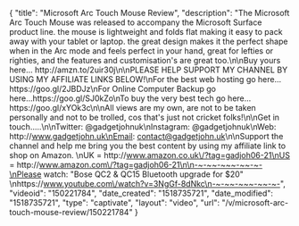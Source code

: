 {
    "title": "Microsoft Arc Touch Mouse Review",
    "description": "The Microsoft Arc Touch Mouse was released to accompany the Microsoft Surface product line. the mouse is lightweight and folds flat making it easy to pack away with your tablet or laptop. the great design makes it the perfect shape when in the Arc mode and feels perfect in your hand, great for lefties or righties, and the features and customisation's are great too.\n\nBuy yours here... http:\/\/amzn.to\/2uir30j\n\nPLEASE HELP SUPPORT MY CHANNEL BY USING MY AFFILIATE LINKS BELOW!\nFor the best web hosting go here... https:\/\/goo.gl\/2JBDJz\nFor Online Computer Backup go here...https:\/\/goo.gl\/SJ0kZo\nTo buy the very best tech go here... https:\/\/goo.gl\/xYOk3c\n\nAll views are my own, are not to be taken personally and not to be trolled, cos that's just not cricket folks!\n\nGet in touch.....\n\nTwitter: @gadgetjohnuk\nInstagram: @gadgetjohnuk\nWeb: http:\/\/www.gadgetjohn.uk\nEmail: contact@gadgetjohn.uk\n\nSupport the channel and help me bring you the best content by using my affiliate link to shop on Amazon. \nUK = http:\/\/www.amazon.co.uk\/?tag=gadjoh06-21\nUS = http:\/\/www.amazon.com\/?tag=gadjoh06-21\n\n-~-~~-~~~-~~-~-\nPlease watch: \"Bose QC2 & QC15 Bluetooth upgrade for $20\" \nhttps:\/\/www.youtube.com\/watch?v=3NgGf-8dNkc\n-~-~~-~~~-~~-~-",
    "videoid": "150221784",
    "date_created": "1518735721",
    "date_modified": "1518735721",
    "type": "captivate",
    "layout": "video",
    "url": "\/v\/microsoft-arc-touch-mouse-review\/150221784"
}